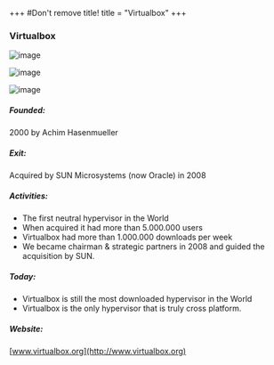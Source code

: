 +++
#Don't remove title!
title = "Virtualbox"
+++
### Virtualbox

![image](img/logo-oracle.jpg)

![image](img/logo-oraclesun.jpg)

![image](img/logo-virtualbox.png)

##### Founded:

2000 by Achim Hasenmueller

##### Exit:

Acquired by SUN Microsystems (now Oracle) in 2008

##### Activities:

-   The first neutral hypervisor in the World
-   When acquired it had more than 5.000.000 users
-   Virtualbox had more than 1.000.000 downloads per week
-   We became chairman & strategic partners in 2008 and guided the acquisition by SUN.

##### Today:

-   Virtualbox is still the most downloaded hypervisor in the World
-   Virtualbox is the only hypervisor that is truly cross platform.

##### Website:

[www.virtualbox.org](http://www.virtualbox.org)
